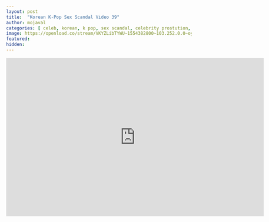 ```yaml
---
layout: post
title:  "Korean K-Pop Sex Scandal Video 39"
author: mojaval
categories: [ celeb, korean, k pop, sex scandal, celebrity prostution, teen, young, brunette, cock sucking, oral, blowjob, hardcore, natural tits, doggy style, reverse cowgirl ]
image: https://openload.co/stream/VKYZLibTYWU~1554382800~103.252.0.0~oyZbwoZx?mime=true
featured: 
hidden: 
---
```


<iframe src="https://openload.co/embed/hO3SqUCu-Yo/korean-k-pop-sex-scandal-video-39___85a65b27135a0a377e2df495c2aee611a6db7d1a.mp4" scrolling="no" frameborder="0" width="700" height="430" allowfullscreen="true" webkitallowfullscreen="true" mozallowfullscreen="true"></iframe>